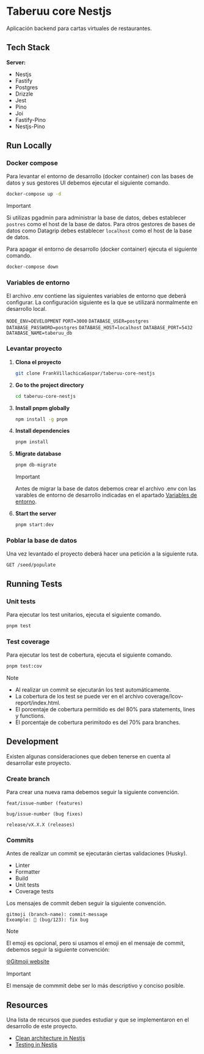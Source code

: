 # Taberuu core Nestjs

Aplicación backend para cartas virtuales de restaurantes.

## Tech Stack

**Server:**

- Nestjs
- Fastify
- Postgres
- Drizzle
- Jest
- Pino
- Joi
- Fastify-Pino
- Nestjs-Pino

## Run Locally

### Docker compose

Para levantar el entorno de desarrollo (docker container) con las bases de datos y sus gestores UI debemos ejecutar el
siguiente comando.

```bash
docker-compose up -d
```

> [!IMPORTANT]  
> Si utilizas pgadmin para administrar la base de datos, debes establecer `postres` como el host de la base de datos.
> Para otros gestores de bases de datos como Datagrip debes establecer `localhost` como el host de la base de datos.

Para apagar el entorno de desarrollo (docker container) ejecuta el siguiente comando.

```bash
docker-compose down
```

### Variables de entorno

El archivo .env contiene las siguientes variables de entorno que deberá configurar.
La configuración siguiente es la que se utilizará normalmente en desarrollo local.

`NODE_ENV=DEVELOPMENT`
`PORT=3000`
`DATABASE_USER=postgres`
`DATABASE_PASSWORD=postgres`
`DATABASE_HOST=localhost`
`DATABASE_PORT=5432`
`DATABASE_NAME=taberuu_db`

### Levantar proyecto

1. **Clona el proyecto**
    ```bash
    git clone FrankVillachicaGaspar/taberuu-core-nestjs
    ```

2. **Go to the project directory**
    ```bash
    cd taberuu-core-nestjs
    ```

3. **Install pnpm globally**
    ```bash
    npm install -g pnpm
    ```

4. **Install dependencies**
    ```bash
    pnpm install
    ```

5. **Migrate database**
    ```bash
    pnpm db-migrate
    ```
   
   > [!IMPORTANT]   
   > Antes de migrar la base de datos debemos crear el archivo .env con las varables de entorno de desarrollo indicadas
   > en el apartado [Variables de entorno](#variables-de-entorno).

6. **Start the server**
    ```bash
    pnpm start:dev
    ```

### Poblar la base de datos

Una vez levantado el proyecto deberá hacer una petición a la siguiente ruta.

```text
GET /seed/populate
```

## Running Tests

### Unit tests

Para ejecutar los test unitarios, ejecuta el siguiente comando.

```bash
pnpm test
```

### Test coverage

Para ejecutar los test de cobertura, ejecuta el siguiente comando.

```bash
pnpm test:cov
```

> [!NOTE]
> - Al realizar un commit se ejecutarán los test automáticamente.
> - La cobertura de los test se puede ver en el archivo coverage/lcov-report/index.html.
> - El porcentaje de cobertura permitido es del 80% para statements, lines y functions.
> - El porcentaje de cobertura perimitodo es del 70% para branches.

## Development

Existen algunas consideraciones que deben tenerse en cuenta al desarrollar este proyecto.

### Create branch

Para crear una nueva rama debemos seguir la siguiente convención.

```plaintext
feat/issue-number (features)

bug/issue-number (bug fixes)

release/vX.X.X (releases)
```

### Commits

Antes de realizar un commit se ejecutarán ciertas validaciones (Husky).

- Linter
- Formatter
- Build
- Unit tests
- Coverage tests

Los mensajes de commit deben seguir la siguiente convención.

```plaintext
gitmoji (branch-name): commit-message
Exeample: 🐛 (bug/123): fix bug
```

> [!NOTE]  
> El emoji es opcional, pero si usamos el emoji en el mensaje de commit, debemos seguir la siguiente convención:
>
> [🌐Gitmoji website](https://gitmoji.dev/)

> [!IMPORTANT]  
> El mensaje de commmit debe ser lo más descriptivo y conciso posible.

## Resources

Una lista de recursos que puedes estudiar y que se implementaron en el desarrollo de este proyecto.

- [Clean architecture in Nestjs](https://www.youtube.com/watch?v=4_4p5Ojs5XA)
- [Testing in Nestjs](https://www.tomray.dev/nestjs-unit-testing)
